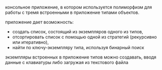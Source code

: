 консольное приложение, в котором используется полиморфизм для работы с тремя встроенными в приложение типами объектов.

приложение дает возможность:
- создать список, состоящий из экземпляров одного из типов,
- отсортировать список с помощью одной из стратегий (рекурсивно или итеративно),
- найти по ключу-экземпляру типа, используя бинарный поиск

экземпляры встроенных в приложение типов можно создавать, вводя данные с клавиатуры либо загружая из текстового файла
